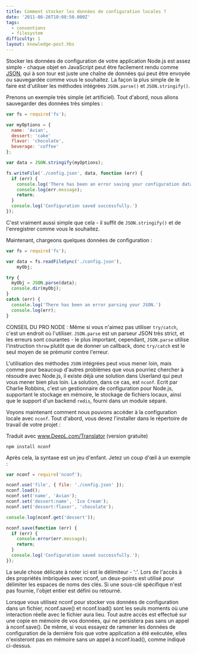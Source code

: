 ```yaml
---
title: Comment stocker les données de configuration locales ?
date: '2011-08-26T10:08:50.000Z'
tags:
  - conventions
  - filesystem
difficulty: 1
layout: knowledge-post.hbs
---
```


Stocker les données de configuration de votre application Node.js est assez simple - chaque objet en JavaScript peut être facilement rendu comme [JSON](/fr/knowledge/javascript-conventions/what-is-json/), qui à son tour est juste une chaîne de données qui peut être envoyée ou sauvegardée comme vous le souhaitez. La façon la plus simple de le faire est d'utiliser les méthodes intégrées `JSON.parse()` et `JSON.stringify()`.

Prenons un exemple très simple (et artificiel). Tout d'abord, nous allons sauvegarder des données très simples :

```javascript
var fs = require('fs');

var myOptions = {
  name: 'Avian',
  dessert: 'cake'
  flavor: 'chocolate',
  beverage: 'coffee'
};

var data = JSON.stringify(myOptions);

fs.writeFile('./config.json', data, function (err) {
  if (err) {
    console.log('There has been an error saving your configuration data.');
    console.log(err.message);
    return;
  }
  console.log('Configuration saved successfully.')
});
```

C'est vraiment aussi simple que cela - il suffit de `JSON.stringify()` et de l'enregistrer comme vous le souhaitez.

Maintenant, chargeons quelques données de configuration :

```javascript
var fs = require('fs');

var data = fs.readFileSync('./config.json'),
    myObj;

try {
  myObj = JSON.parse(data);
  console.dir(myObj);
}
catch (err) {
  console.log('There has been an error parsing your JSON.')
  console.log(err);
}
```

CONSEIL DU PRO NODE : Même si vous n'aimez pas utiliser `try/catch`, c'est un endroit où l'utiliser. `JSON.parse` est un parseur JSON très strict, et les erreurs sont courantes - le plus important, cependant, `JSON.parse` utilise l'instruction `throw` plutôt que de donner un callback, donc `try/catch` est le seul moyen de se prémunir contre l'erreur.

L'utilisation des méthodes `JSON` intégrées peut vous mener loin, mais comme pour beaucoup d'autres problèmes que vous pourriez chercher à résoudre avec Node.js, il existe déjà une solution dans Userland qui peut vous mener bien plus loin. La solution, dans ce cas, est `nconf`. Ecrit par Charlie Robbins, c'est un gestionnaire de configuration pour Node.js, supportant le stockage en mémoire, le stockage de fichiers locaux, ainsi que le support d'un backend `redis`, fourni dans un module séparé.

Voyons maintenant comment nous pouvons accéder à la configuration locale avec `nconf`. Tout d'abord, vous devez l'installer dans le répertoire de travail de votre projet :

Traduit avec www.DeepL.com/Translator (version gratuite)

```
npm install nconf
```

Après cela, la syntaxe est un jeu d'enfant. Jetez un coup d'œil à un exemple :

```javascript
var nconf = require('nconf');

nconf.use('file', { file: './config.json' });
nconf.load();
nconf.set('name', 'Avian');
nconf.set('dessert:name', 'Ice Cream');
nconf.set('dessert:flavor', 'chocolate');

console.log(nconf.get('dessert'));

nconf.save(function (err) {
  if (err) {
    console.error(err.message);
    return;
  }
  console.log('Configuration saved successfully.');
});
```

La seule chose délicate à noter ici est le délimiteur - ':'. Lors de l'accès à des propriétés imbriquées avec nconf, un deux-points est utilisé pour délimiter les espaces de noms des clés. Si une sous-clé spécifique n'est pas fournie, l'objet entier est défini ou retourné.

Lorsque vous utilisez nconf pour stocker vos données de configuration dans un fichier, nconf.save() et nconf.load() sont les seuls moments où une interaction réelle avec le fichier aura lieu. Tout autre accès est effectué sur une copie en mémoire de vos données, qui ne persistera pas sans un appel à nconf.save(). De même, si vous essayez de ramener les données de configuration de la dernière fois que votre application a été exécutée, elles n'existeront pas en mémoire sans un appel à nconf.load(), comme indiqué ci-dessus.
